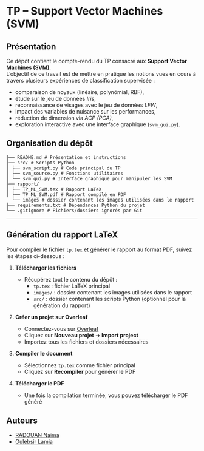 # TP – Support Vector Machines (SVM)

## Présentation
Ce dépôt contient le compte-rendu du TP consacré aux **Support Vector Machines (SVM)**.  
L’objectif de ce travail est de mettre en pratique les notions vues en cours à travers plusieurs expériences de classification supervisée :  
- comparaison de noyaux (linéaire, polynômial, RBF),  
- étude sur le jeu de données *Iris*,  
- reconnaissance de visages avec le jeu de données *LFW*,  
- impact des variables de nuisance sur les performances,  
- réduction de dimension via *ACP (PCA)*,  
- exploration interactive avec une interface graphique (`svm_gui.py`).  




## Organisation du dépôt
```
├── README.md # Présentation et instructions
├── src/ # Scripts Python
│ ├── svm_script.py # Code principal du TP
│ ├── svm_source.py # Fonctions utilitaires
│ └── svm_gui.py # Interface graphique pour manipuler les SVM
├── rapport/
│ ├── TP_ML_SVM.tex # Rapport LaTeX
│ ├── TP_ML_SVM.pdf # Rapport compilé en PDF
  └── images # dossier contenant les images utilisées dans le rapport 
├── requirements.txt # Dépendances Python du projet
└── .gitignore # Fichiers/dossiers ignorés par Git

```
---

## Génération du rapport LaTeX

Pour compiler le fichier `tp.tex` et générer le rapport au format PDF, suivez les étapes ci-dessous :

1. **Télécharger les fichiers**  
   - Récupérez tout le contenu du dépôt :  
     - `tp.tex` : fichier LaTeX principal  
     - `images/` : dossier contenant les images utilisées dans le rapport  
     - `src/` : dossier contenant les scripts Python (optionnel pour la génération du rapport)  

2. **Créer un projet sur Overleaf**  
   - Connectez-vous sur [Overleaf](https://www.overleaf.com/)  
   - Cliquez sur **Nouveau projet → Import project**  
   - Importez tous les fichiers et dossiers nécessaires  

3. **Compiler le document**  
   - Sélectionnez `tp.tex` comme fichier principal  
   - Cliquez sur **Recompiler** pour générer le PDF  

4. **Télécharger le PDF**  
   - Une fois la compilation terminée, vous pouvez télécharger le PDF généré
  



## Auteurs

- [RADOUAN Naima](https://github.com/naimaradouan)  
- [Oulebsir Lamia ](https://github.com/LamiaOulebsir)


